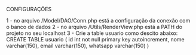 CONFIGURAÇÕES

1 - no arquivo /Model/DAO/Conn.php está a configuração da conexão com o banco de dados
2 - no arquivo /Utils/RenderView.php está a PATH do projeto no seu localhost
3 - Crie a table usuario como descito abaixo:
    CREATE TABLE usuario ( 
                id int not null primary key autoincrement,
                nome varchar(150),
                email varchar(150),
                whatsapp varchar(150)
    )

